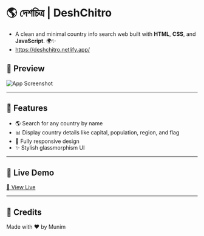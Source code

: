 # 🌎 দেশচিত্র | DeshChitro

- A clean and minimal country info search web built with **HTML**, **CSS**, and **JavaScript**. 🌍✨
- https://deshchitro.netlify.app/

## 📸 Preview

![App Screenshot](https://i.postimg.cc/65SG7fn7/Screenshot-1534.png)

---

## 📖 Features

- 🌎 Search for any country by name  
- 📊 Display country details like capital, population, region, and flag  
- 📱 Fully responsive design  
- ✨ Stylish glassmorphism UI  

---

## 🚀 Live Demo

[🔗 View Live](https://deshchitro.netlify.app)

---

## 🎨 Credits
Made with ❤️ by Munim
